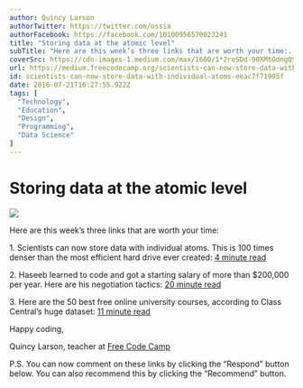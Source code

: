 ```yaml
---
author: Quincy Larson
authorTwitter: https://twitter.com/ossia
authorFacebook: https://facebook.com/10100956570023241
title: "Storing data at the atomic level"
subTitle: "Here are this week’s three links that are worth your time:..."
coverSrc: https://cdn-images-1.medium.com/max/1600/1*2reSDd-90XMtOdngQS8-ZA.png
url: https://medium.freecodecamp.org/scientists-can-now-store-data-with-individual-atoms-eeac7f71905f
id: scientists-can-now-store-data-with-individual-atoms-eeac7f71905f
date: 2016-07-21T16:27:55.922Z
tags: [
  "Technology",
  "Education",
  "Design",
  "Programming",
  "Data Science"
]
---
```

# Storing data at the atomic level



![](https://cdn-images-1.medium.com/max/1600/1*2reSDd-90XMtOdngQS8-ZA.png)



Here are this week’s three links that are worth your time:

1\. Scientists can now store data with individual atoms. This is 100 times denser than the most efficient hard drive ever created: [4 minute read](http://bit.ly/29NmtOr)

2\. Haseeb learned to code and got a starting salary of more than $200,000 per year. Here are his negotiation tactics: [20 minute read](http://bit.ly/29Xa9HH)

3\. Here are the 50 best free online university courses, according to Class Central’s huge dataset: [11 minute read](http://bit.ly/29QeUlH)

Happy coding,

Quincy Larson, teacher at [Free Code Camp](https://www.freecodecamp.com)

P.S. You can now comment on these links by clicking the “Respond” button below. You can also recommend this by clicking the “Recommend” button.









